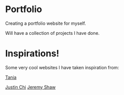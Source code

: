 # Portfolio
Creating a portfolio website for myself.

Will have a collection of projects I have done. 

# Inspirations!
Some very cool websites I have taken inspiration from:

[Tania](https://www.taniarascia.com/)

[Justin Chi](https://www.justinchi.me/)
[Jeremy Shaw](https://jeremyshaw.co.nz/experience)